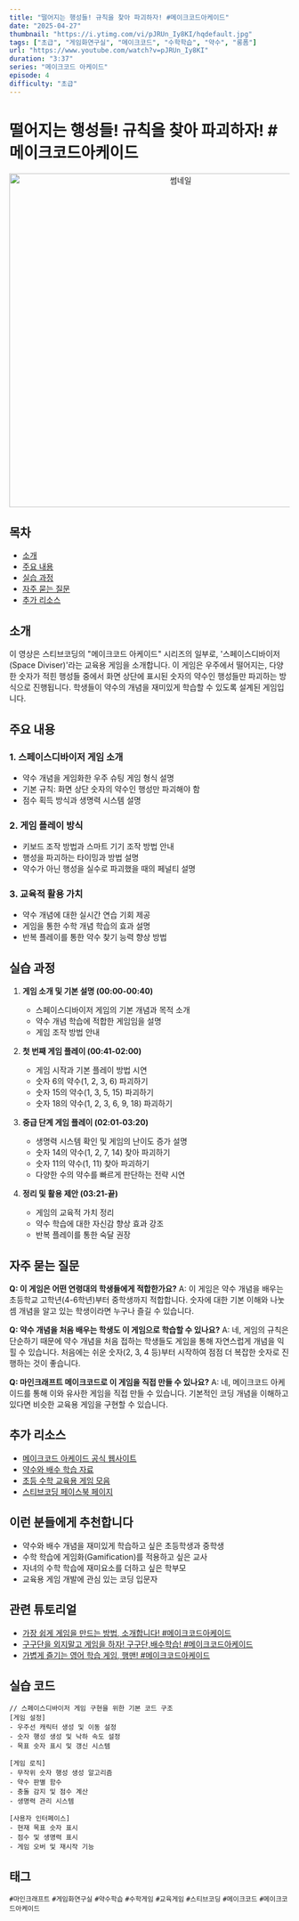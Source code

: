 ```yaml
---
title: "떨어지는 행성들! 규칙을 찾아 파괴하자! #메이크코드아케이드"
date: "2025-04-27"
thumbnail: "https://i.ytimg.com/vi/pJRUn_Iy8KI/hqdefault.jpg"
tags: ["초급", "게임화연구실", "메이크코드", "수학학습", "약수", "롱폼"]
url: "https://www.youtube.com/watch?v=pJRUn_Iy8KI"
duration: "3:37"
series: "메이크코드 아케이드"
episode: 4
difficulty: "초급"
---
```


# 떨어지는 행성들! 규칙을 찾아 파괴하자! #메이크코드아케이드

<div align="center">
<img src="https://i.ytimg.com/vi/pJRUn_Iy8KI/hqdefault.jpg" alt="썸네일" width="600"/>
</div>

## 목차
- [소개](#소개)
- [주요 내용](#주요-내용)
- [실습 과정](#실습-과정)
- [자주 묻는 질문](#자주-묻는-질문)
- [추가 리소스](#추가-리소스)

## 소개
이 영상은 스티브코딩의 "메이크코드 아케이드" 시리즈의 일부로, '스페이스디바이저(Space Diviser)'라는 교육용 게임을 소개합니다. 이 게임은 우주에서 떨어지는, 다양한 숫자가 적힌 행성들 중에서 화면 상단에 표시된 숫자의 약수인 행성들만 파괴하는 방식으로 진행됩니다. 학생들이 약수의 개념을 재미있게 학습할 수 있도록 설계된 게임입니다.

## 주요 내용

### 1. 스페이스디바이저 게임 소개
- 약수 개념을 게임화한 우주 슈팅 게임 형식 설명
- 기본 규칙: 화면 상단 숫자의 약수인 행성만 파괴해야 함
- 점수 획득 방식과 생명력 시스템 설명

### 2. 게임 플레이 방식
- 키보드 조작 방법과 스마트 기기 조작 방법 안내
- 행성을 파괴하는 타이밍과 방법 설명
- 약수가 아닌 행성을 실수로 파괴했을 때의 페널티 설명

### 3. 교육적 활용 가치
- 약수 개념에 대한 실시간 연습 기회 제공
- 게임을 통한 수학 개념 학습의 효과 설명
- 반복 플레이를 통한 약수 찾기 능력 향상 방법

## 실습 과정

1. **게임 소개 및 기본 설명 (00:00-00:40)**
   - 스페이스디바이저 게임의 기본 개념과 목적 소개
   - 약수 개념 학습에 적합한 게임임을 설명
   - 게임 조작 방법 안내

2. **첫 번째 게임 플레이 (00:41-02:00)**
   - 게임 시작과 기본 플레이 방법 시연
   - 숫자 6의 약수(1, 2, 3, 6) 파괴하기
   - 숫자 15의 약수(1, 3, 5, 15) 파괴하기
   - 숫자 18의 약수(1, 2, 3, 6, 9, 18) 파괴하기

3. **중급 단계 게임 플레이 (02:01-03:20)**
   - 생명력 시스템 확인 및 게임의 난이도 증가 설명
   - 숫자 14의 약수(1, 2, 7, 14) 찾아 파괴하기
   - 숫자 11의 약수(1, 11) 찾아 파괴하기
   - 다양한 수의 약수를 빠르게 판단하는 전략 시연

4. **정리 및 활용 제안 (03:21-끝)**
   - 게임의 교육적 가치 정리
   - 약수 학습에 대한 자신감 향상 효과 강조
   - 반복 플레이를 통한 숙달 권장

## 자주 묻는 질문

**Q: 이 게임은 어떤 연령대의 학생들에게 적합한가요?**
A: 이 게임은 약수 개념을 배우는 초등학교 고학년(4-6학년)부터 중학생까지 적합합니다. 숫자에 대한 기본 이해와 나눗셈 개념을 알고 있는 학생이라면 누구나 즐길 수 있습니다.

**Q: 약수 개념을 처음 배우는 학생도 이 게임으로 학습할 수 있나요?**
A: 네, 게임의 규칙은 단순하기 때문에 약수 개념을 처음 접하는 학생들도 게임을 통해 자연스럽게 개념을 익힐 수 있습니다. 처음에는 쉬운 숫자(2, 3, 4 등)부터 시작하여 점점 더 복잡한 숫자로 진행하는 것이 좋습니다.

**Q: 마인크래프트 메이크코드로 이 게임을 직접 만들 수 있나요?**
A: 네, 메이크코드 아케이드를 통해 이와 유사한 게임을 직접 만들 수 있습니다. 기본적인 코딩 개념을 이해하고 있다면 비슷한 교육용 게임을 구현할 수 있습니다.

## 추가 리소스
- [메이크코드 아케이드 공식 웹사이트](https://arcade.makecode.com/)
- [약수와 배수 학습 자료](링크)
- [초등 수학 교육용 게임 모음](링크)
- [스티브코딩 페이스북 페이지](https://www.facebook.com/stvcoding/)

## 이런 분들에게 추천합니다
- 약수와 배수 개념을 재미있게 학습하고 싶은 초등학생과 중학생
- 수학 학습에 게임화(Gamification)를 적용하고 싶은 교사
- 자녀의 수학 학습에 재미요소를 더하고 싶은 학부모
- 교육용 게임 개발에 관심 있는 코딩 입문자

## 관련 튜토리얼
- [가장 쉽게 게임을 만드는 방법, 소개합니다! #메이크코드아케이드](링크)
- [구구단을 외지말고 게임을 하자! 구구단,배수학습! #메이크코드아케이드](링크)
- [가볍게 즐기는 영어 학습 게임, 행맨! #메이크코드아케이드](링크)

## 실습 코드
```
// 스페이스디바이저 게임 구현을 위한 기본 코드 구조
[게임 설정]
- 우주선 캐릭터 생성 및 이동 설정
- 숫자 행성 생성 및 낙하 속도 설정
- 목표 숫자 표시 및 갱신 시스템

[게임 로직]
- 무작위 숫자 행성 생성 알고리즘
- 약수 판별 함수
- 충돌 감지 및 점수 계산
- 생명력 관리 시스템

[사용자 인터페이스]
- 현재 목표 숫자 표시
- 점수 및 생명력 표시
- 게임 오버 및 재시작 기능
```

## 태그
`#마인크래프트` `#게임화연구실` `#약수학습` `#수학게임` `#교육게임` `#스티브코딩` `#메이크코드` `#메이크코드아케이드`